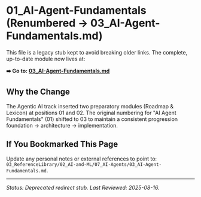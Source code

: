 # 01_AI-Agent-Fundamentals (Renumbered → 03_AI-Agent-Fundamentals.md)

This file is a legacy stub kept to avoid breaking older links. The complete, up-to-date module now lives at:

**➡️ Go to: [03_AI-Agent-Fundamentals.md](03_AI-Agent-Fundamentals.md)**

## Why the Change

The Agentic AI track inserted two preparatory modules (Roadmap & Lexicon) at positions 01 and 02. The original numbering for "AI Agent Fundamentals" (01) shifted to 03 to maintain a consistent progression foundation → architecture → implementation.

## If You Bookmarked This Page

Update any personal notes or external references to point to: `03_ReferenceLibrary/02_AI-and-ML/07_AI-Agents/03_AI-Agent-Fundamentals.md`.

---
_Status: Deprecated redirect stub. Last Reviewed: 2025-08-16._
